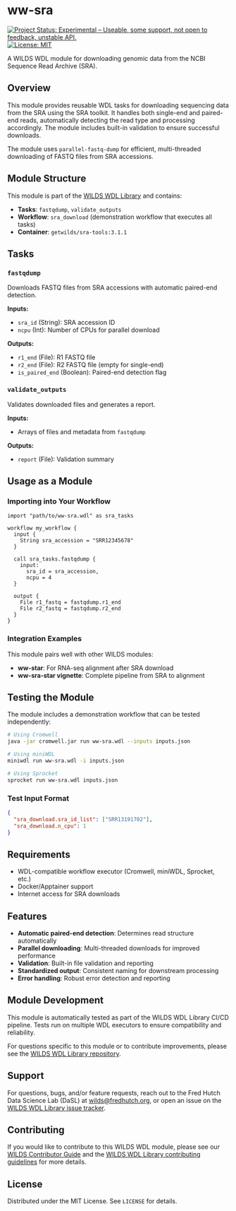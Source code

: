 # ww-sra
[![Project Status: Experimental – Useable, some support, not open to feedback, unstable API.](https://getwilds.org/badges/badges/experimental.svg)](https://getwilds.org/badges/#experimental)
[![License: MIT](https://img.shields.io/badge/License-MIT-yellow.svg)](https://opensource.org/licenses/MIT)

A WILDS WDL module for downloading genomic data from the NCBI Sequence Read Archive (SRA).

## Overview

This module provides reusable WDL tasks for downloading sequencing data from the SRA using the SRA toolkit. It handles both single-end and paired-end reads, automatically detecting the read type and processing accordingly. The module includes built-in validation to ensure successful downloads.

The module uses `parallel-fastq-dump` for efficient, multi-threaded downloading of FASTQ files from SRA accessions.

## Module Structure

This module is part of the [WILDS WDL Library](https://github.com/getwilds/wilds-wdl-library) and contains:

- **Tasks**: `fastqdump`, `validate_outputs`
- **Workflow**: `sra_download` (demonstration workflow that executes all tasks)
- **Container**: `getwilds/sra-tools:3.1.1`

## Tasks

### `fastqdump`
Downloads FASTQ files from SRA accessions with automatic paired-end detection.

**Inputs:**
- `sra_id` (String): SRA accession ID
- `ncpu` (Int): Number of CPUs for parallel download

**Outputs:**
- `r1_end` (File): R1 FASTQ file
- `r2_end` (File): R2 FASTQ file (empty for single-end)
- `is_paired_end` (Boolean): Paired-end detection flag

### `validate_outputs`
Validates downloaded files and generates a report.

**Inputs:**
- Arrays of files and metadata from `fastqdump`

**Outputs:**
- `report` (File): Validation summary

## Usage as a Module

### Importing into Your Workflow

```wdl
import "path/to/ww-sra.wdl" as sra_tasks

workflow my_workflow {
  input {
    String sra_accession = "SRR12345678"
  }
  
  call sra_tasks.fastqdump {
    input: 
      sra_id = sra_accession,
      ncpu = 4
  }
  
  output {
    File r1_fastq = fastqdump.r1_end
    File r2_fastq = fastqdump.r2_end
  }
}
```

### Integration Examples

This module pairs well with other WILDS modules:
- **ww-star**: For RNA-seq alignment after SRA download
- **ww-sra-star vignette**: Complete pipeline from SRA to alignment

## Testing the Module

The module includes a demonstration workflow that can be tested independently:

```bash
# Using Cromwell
java -jar cromwell.jar run ww-sra.wdl --inputs inputs.json

# Using miniWDL
miniwdl run ww-sra.wdl -i inputs.json

# Using Sprocket
sprocket run ww-sra.wdl inputs.json
```

### Test Input Format

```json
{
  "sra_download.sra_id_list": ["SRR13191702"],
  "sra_download.n_cpu": 1
}
```

## Requirements

- WDL-compatible workflow executor (Cromwell, miniWDL, Sprocket, etc.)
- Docker/Apptainer support
- Internet access for SRA downloads

## Features

- **Automatic paired-end detection**: Determines read structure automatically
- **Parallel downloading**: Multi-threaded downloads for improved performance
- **Validation**: Built-in file validation and reporting
- **Standardized output**: Consistent naming for downstream processing
- **Error handling**: Robust error detection and reporting

## Module Development

This module is automatically tested as part of the WILDS WDL Library CI/CD pipeline. Tests run on multiple WDL executors to ensure compatibility and reliability.

For questions specific to this module or to contribute improvements, please see the [WILDS WDL Library repository](https://github.com/getwilds/wilds-wdl-library).

## Support

For questions, bugs, and/or feature requests, reach out to the Fred Hutch Data Science Lab (DaSL) at wilds@fredhutch.org, or open an issue on the [WILDS WDL Library issue tracker](https://github.com/getwilds/wilds-wdl-library/issues).

## Contributing

If you would like to contribute to this WILDS WDL module, please see our [WILDS Contributor Guide](https://getwilds.org/guide/) and the [WILDS WDL Library contributing guidelines](https://github.com/getwilds/wilds-wdl-library/blob/main/.github/CONTRIBUTING.md) for more details.

## License

Distributed under the MIT License. See `LICENSE` for details.

